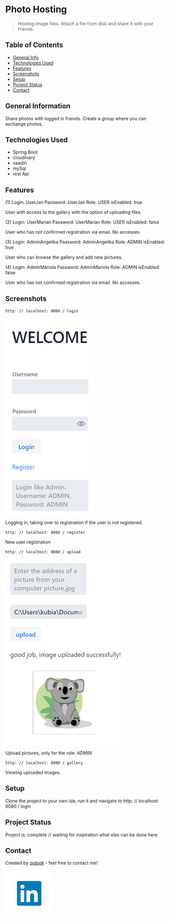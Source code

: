 
# Photo Hosting	
> Hosting image files. Attach a file from disk and share it with your friends.

## Table of Contents
* [General Info](#general-information)
* [Technologies Used](#technologies-used)
* [Features](#features)
* [Screenshots](#screenshots)
* [Setup](#setup)
* [Project Status](#project-status)
* [Contact](#contact)


## General Information
Share photos with logged in friends. Create a group where you can exchange photos.


## Technologies Used
- Spring Boot
- cloudinary
- vaadin
- mySql
- rest Api


## Features
(1)
    Login: UserJan
    Password: UserJan
    Role: USER
    isEnabled: true

User with access to the gallery with the option of uploading files.

(2)
    Login: UserMarian
    Password: UserMarian
    Role: USER
    isEnabled: false

User who has not confirmed registration via email. No accesses.

(3)
    Login: AdminAngelika
    Password: AdminAngelika
    Role: ADMIN
    isEnabled: true

User who can browse the gallery and add new pictures.

(4)
    Login: AdminMariola
    Password: AdminMariola
    Role: ADMIN
    isEnabled: false

User who has not confirmed registration via email. No accesses.


## Screenshots
    http: // localhost: 8080 / login
![img_1.png](./img/img_1.png)

Logging in, taking over to registration if the user is not registered.

    http: // localhost: 8080 / register
New user registration

    http: // localhost: 8080 / upload
![img_2.png](./img/img_2.png)

Upload pictures, only for the role: ADMIN

    http: // localhost: 8080 / gallery
Viewing uploaded images.



## Setup
Clone the project to your own ide, run it and navigate to http: // localhost: 8080 / login


## Project Status
Project is: complete 
// waiting for inspiration what else can be done here


## Contact
Created by [_qubiak_]( http://www.linkedin.com/in/bartłomiej-kubiak) - feel free to contact me!

![Example screenshot](./img/linkedin.png)